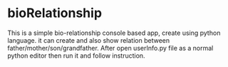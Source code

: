 # bioRelationship
This is a simple bio-relationship console based app, create using python language.
it can create and also show relation between father/mother/son/grandfather.
After open userInfo.py file as a normal python editor then run it and follow instruction.
